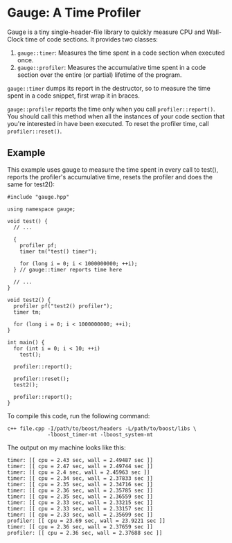Gauge: A Time Profiler
====================

Gauge is a tiny single-header-file library to quickly measure CPU and Wall-Clock
time of code sections. It provides two classes:

1. `gauge::timer`: Measures the time spent in a code section when executed once.
2. `gauge::profiler`: Measures the accumulative time spent in a code section
   over the entire (or partial) lifetime of the program.

`gauge::timer` dumps its report in the destructor, so to measure the time spent
in a code snippet, first wrap it in braces.

`gauge::profiler` reports the time only when you call `profiler::report()`. You
should call this method when all the instances of your code section that you're
interested in have been executed. To reset the profiler time, call
`profiler::reset()`.


Example
-------

This example uses gauge to measure the time spent in every call to test(),
reports the profiler's accumulative time, resets the profiler and does the same
for test2():

    #include "gauge.hpp"

    using namespace gauge;

    void test() {
      // ...

      {
        profiler pf;
        timer tm("test() timer");

        for (long i = 0; i < 1000000000; ++i);
      } // gauge::timer reports time here

      // ...
    }

    void test2() {
      profiler pf("test2() profiler");
      timer tm;

      for (long i = 0; i < 1000000000; ++i);
    }

    int main() {
      for (int i = 0; i < 10; ++i)
        test();

      profiler::report();

      profiler::reset();
      test2();

      profiler::report();
    }

To compile this code, run the following command:

    c++ file.cpp -I/path/to/boost/headers -L/path/to/boost/libs \
                 -lboost_timer-mt -lboost_system-mt

The output on my machine looks like this:

    timer: [[ cpu = 2.43 sec, wall = 2.49487 sec ]]
    timer: [[ cpu = 2.47 sec, wall = 2.49744 sec ]]
    timer: [[ cpu = 2.4 sec, wall = 2.45963 sec ]]
    timer: [[ cpu = 2.34 sec, wall = 2.37833 sec ]]
    timer: [[ cpu = 2.35 sec, wall = 2.34716 sec ]]
    timer: [[ cpu = 2.36 sec, wall = 2.35785 sec ]]
    timer: [[ cpu = 2.35 sec, wall = 2.36559 sec ]]
    timer: [[ cpu = 2.33 sec, wall = 2.33215 sec ]]
    timer: [[ cpu = 2.33 sec, wall = 2.33157 sec ]]
    timer: [[ cpu = 2.33 sec, wall = 2.35699 sec ]]
    profiler: [[ cpu = 23.69 sec, wall = 23.9221 sec ]]
    timer: [[ cpu = 2.36 sec, wall = 2.37659 sec ]]
    profiler: [[ cpu = 2.36 sec, wall = 2.37688 sec ]]


